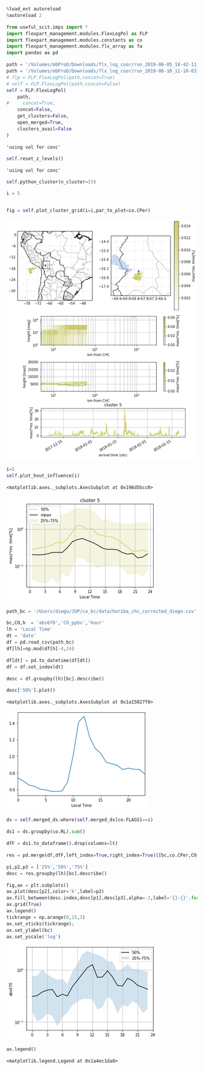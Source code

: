 ```python
%load_ext autoreload
%autoreload 2
```


```python
from useful_scit.imps import *
import flexpart_management.modules.FlexLogPol as FLP
import flexpart_management.modules.constants as co
import flexpart_management.modules.flx_array as fa
import pandas as pd
```


```python
path = '/Volumes/mbProD/Downloads/flx_log_coor/run_2019-06-05_18-42-11_'
path = '/Volumes/mbProD/Downloads/flx_log_coor/run_2019-06-10_11-10-03_'
# flp = FLP.FlexLogPol(path,concat=True)
# self = FLP.FlexLogPol(path,concat=False)
self = FLP.FlexLogPol(
    path,
#     concat=True,
    concat=False,
    get_clusters=False,
    open_merged=True,
    clusters_avail=False
)
```

    'using vol for conc'



```python
self.reset_z_levels()
```

    'using vol for conc'



```python
self.python_cluster(n_cluster=15)
```


```python
i = 5 
```


```python

```


```python
fig = self.plot_cluster_grid(i=i,par_to_plot=co.CPer)
```


![png](lapaz_cluster_15_files/lapaz_cluster_15_7_0.png)



```python
i=5
self.plot_hout_influence(i)
```




    <matplotlib.axes._subplots.AxesSubplot at 0x196d5bcc0>




![png](lapaz_cluster_15_files/lapaz_cluster_15_8_1.png)



```python
path_bc = '/Users/diego/JUP/co_bc/data/horiba_chc_corrected_diego.csv'
```


```python
bc,CO,h  = 'abs670','CO_ppbv','hour'
lh = 'Local Time'
dt = 'date'
df = pd.read_csv(path_bc)
df[lh]=np.mod(df[h]-4,24)
```


```python
df[dt] = pd.to_datetime(df[dt])
df = df.set_index(dt)
```


```python
desc = df.groupby(lh)[bc].describe()
```


```python
desc['50%'].plot()
```




    <matplotlib.axes._subplots.AxesSubplot at 0x1a15027f0>




![png](lapaz_cluster_15_files/lapaz_cluster_15_13_1.png)



```python
ds = self.merged_ds.where(self.merged_ds[co.FLAGS]==i)
```


```python
ds1 = ds.groupby(co.RL).sum()
```


```python
dfF = ds1.to_dataframe().drop(columns=lt)
```


```python
res = pd.merge(df,dfF,left_index=True,right_index=True)[[bc,co.CPer,CO,lh]]
```


```python
p1,p2,p3 = ['25%','50%','75%']
desc = res.groupby(lh)[bc].describe()
```


```python
fig,ax = plt.subplots()
ax.plot(desc[p2],color='k',label=p2)
ax.fill_between(desc.index,desc[p1],desc[p3],alpha=.2,label='{}-{}'.format(p1,p3))
ax.grid(True)
ax.legend()
tickrange = np.arange(0,25,3)
ax.set_xticks(tickrange);
ax.set_ylabel(bc)
ax.set_yscale('log')

```


![png](lapaz_cluster_15_files/lapaz_cluster_15_19_0.png)



```python
ax.legend()
```




    <matplotlib.legend.Legend at 0x1a4ec1da0>




```python

```
